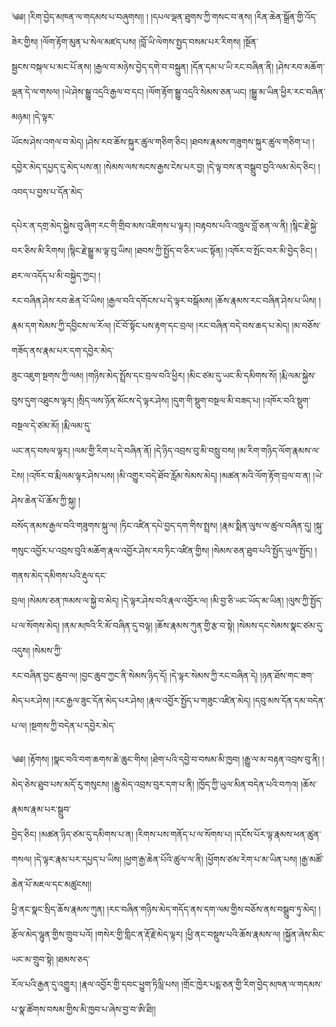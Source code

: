 ﻿  
༄༅། །རིག་བྱེད་མཁན་ལ་གདམས་པ་བཞུགས།། ། །དཔལ་ལྡན་ཐུགས་ཀྱི་གསང་བ་ནས། །རིན་ཆེན་སྒྲོན་གྱི་འོད་ཟེར་གྱིས། །ལོག་རྟོག་མུན་པ་སེལ་མཛད་པས། །བློ་ཡི་ལེགས་སྤྱད་བསམ་པར་རིགས། །སྔོན་  
སྦྱངས་བསྐལ་པ་མང་པོ་ནས། །རྒྱལ་བ་མཉེས་བྱེད་དགེ་བ་བསྐྲུན། །དོན་དམ་པ་ཡི་རང་བཞིན་ནི། །ཤེས་རབ་མཆོག་ལྡན་དེ་ལ་གསལ། །ཡེ་ཤེས་སྒྱུ་འདྲའི་རྒྱལ་བ་དང། །ལོག་རྟོག་སྒྱུ་འདྲའི་སེམས་ཅན་ཡང། །སྒྱུ་མ་ཡིན་ཕྱིར་རང་བཞིན་མཉམ། །དེ་ལྟར་  
ཡོངས་ཤེས་འགལ་བ་མེད། །ཤེས་རབ་ཆོས་སྐུར་ཚུལ་གཅིག་ཅིང། །ཐབས་རྣམས་གཟུགས་སྐུར་ཚུལ་གཅིག་པ། །དབྱེར་མེད་དཔྱད་དུ་མེད་པས་ན། །སེམས་ལས་སངས་རྒྱས་ངེས་པར་བྱ། །དེ་ལྟ་བས་ན་བསྒྲུབ་བྱའི་ལམ་མེད་ཅིང། །འབད་པ་བྱས་པ་དོན་མེད་  
  
དཔེར་ན་དགྲ་མེད་སྐྱེས་བུ་ཞིག་རང་གི་གྲིབ་མས་འཇིགས་པ་ལྟར། །བརྟབས་པའི་འཁྲུལ་བློ་ཅན་ལ་ནི། །སྙིང་རྗེ་སྐྱེ་བར་ཅིས་མི་རིགས། །སྙིང་རྗེ་སྒྱུ་མ་ལྟ་བུ་ཡིས། །ཐབས་ཀྱི་སྤྱོད་བ་ཅིར་ཡང་སྟོན། །འཁོར་བ་སྤོང་བར་མི་བྱེད་ཅིང། །ཐར་ལ་འདོད་པ་མི་བསྐྱེད་ཀྱང། །  
རང་བཞིན་ཤེས་རབ་ཆེན་པོ་ཡིས། །རྒྱལ་བའི་དགོངས་པ་དེ་ལྟར་བསྒོམས། །ཆོས་རྣམས་རང་བཞིན་ཤེས་པ་ཡིས། །རྣམ་དག་སེམས་ཀྱི་དབྱིངས་ལ་རོལ། །ངོ་བོ་སྟོང་པས་རྟག་དང་བྲལ། །རང་བཞིན་བདེ་བས་ཆད་པ་མེད། །མ་བཅོས་གཟོད་ནས་རྣམ་པར་དག་དབྱེར་མེད་  
ཟུང་འཇུག་སྔགས་ཀྱི་ལམ། །གཉིས་མེད་སྤྲོས་དང་བྲལ་བའི་ཕྱིར། །མིང་ཙམ་དུ་ཡང་མི་དམིགས་སོ། །རྨི་ལམ་སྐྱེས་བུས་དུག་འཐུངས་ལྟར། །སྲིད་ལས་ཉོན་མོངས་དེ་ལྟར་ཤེས། །དུག་གི་སྡུག་བསྔལ་མི་བཟད་པ། །འཁོར་བའི་སྡུག་བསྔལ་དེ་ཙམ་མོ། །རྨི་ལམ་དུ་  
ཡང་ནད་བསལ་ལྟར། །ལམ་གྱི་རིག་པ་དེ་བཞིན་ནོ། །དེ་ཉིད་འབྲས་བུ་མི་བསླུ་བས། །མ་རིག་གཉིད་ལོག་རྣམས་ལ་ངེས། །འཁོར་བ་རྨི་ལམ་ལྟར་ཤེས་པས། །མི་འགྱུར་བདེ་ཐོབ་རློམ་སེམས་མེད། །མཚན་མའི་ལོག་རྟོག་བྲལ་བ་ན། །ཡེ་ཤེས་ཆེན་པོ་ཆོས་ཀྱི་སྐུ། །  
བསོད་ནམས་རྒྱལ་བའི་གཟུགས་སྐུ་ལ། །ཏིང་འཛིན་དཔེ་བྱད་དག་གིས་སྤྲས། །རྣམ་སྨིན་ལུས་ལ་ཚུལ་བཞིན་དུ། །སྐུ་གསུང་འབྱོར་པ་འབྲས་བུའི་མཆོག་རྣལ་འབྱོར་ཤེས་རབ་ཏིང་འཛིན་གྱིས། །སེམས་ཅན་ཐུབ་པའི་སྤྱོད་ཡུལ་སྤྱོད། །གནས་མེད་དམིགས་པའི་རྡུལ་དང་  
བྲལ། །སེམས་ཅན་ཁམས་ལ་སྐྱེ་བ་མེད། །དེ་ལྟར་ཤེས་བའི་རྣལ་འབྱོར་ལ། །མི་བྱ་ཅི་ཡང་ཡོད་མ་ཡིན། །ལུས་ཀྱི་སྤྱོད་པ་ལ་སོགས་མེད། །ནམ་མཁའི་རི་མོ་བཞིན་དུ་བལྟ། །ཆོས་རྣམས་ཀུན་གྱི་རྩ་བ་སྟེ། །སེམས་དང་སེམས་སྣང་ཙམ་དུ་འདུས། །སེམས་ཀྱི་  
རང་བཞིན་བྱང་ཆུབ་ལ། །བྱང་ཆུབ་ཀྱང་ནི་སེམས་ཉིད་དོ། །དེ་ལྟར་སེམས་ཀྱི་རང་བཞིན་དེ། །ཉན་ཐོས་གང་ཟག་མེད་པར་ཤེས། །རང་རྒྱལ་ཟུང་དོན་མེད་པར་ཤེས། །རྣལ་འབྱོར་སྤྱོད་པ་གཟུང་འཛིན་མེད། །དབུ་མས་དོན་དམ་བདེན་པ་ལ། །སྔགས་ཀྱི་བདེན་པ་དབྱེར་མེད་  
  
༄༅། །རྟོགས། །སྣང་བའི་བག་ཆགས་ཆེ་ཆུང་གིས། །ཐེག་པའི་དབྱེ་བ་བསམ་མི་ཁྱབ། །རྒྱུ་ལ་མ་བརྟན་འབྲས་བུ་ནི། །མེད་ཅེས་ཐུབ་པས་མདོ་རུ་གསུངས། །རྒྱུ་མེད་འབྲས་བུར་དག་པ་ནི། །ཁྱོད་ཀྱི་ཡུལ་མིན་བདེན་པའི་བཀའ། །ཆོས་རྣམས་རྣམ་པར་སྒྲུབ་  
བྱེད་ཅིང། །མཚན་ཉིད་ཙམ་དུ་དམིགས་པ་ན། །རིགས་པས་གནོད་པ་ལ་སོགས་པ། །དངོས་པོར་ལྟ་རྣམས་ཕན་ཚུན་གསལ། །དེ་ལྟར་རྣམ་པར་དཔྱད་པ་ཡིས། །ཕྱག་རྒྱ་ཆེན་པོའི་ཚུལ་ལ་ནི། །ཕྱོགས་ཙམ་རེག་པ་མ་ཡིན་པས། །རྒྱ་མཚོ་ཆེན་པོ་མཇལ་དང་མཚུངས།།  
ཕྱི་ནང་སྣང་སྲིད་ཆོས་རྣམས་ཀུན། །རང་བཞིན་གཉིས་མེད་གདོད་ནས་དག་ལམ་གྱིས་བཅོས་ནས་བསྒྲུབ་ཏུ་མེད། །རྩོལ་མེད་ལྷུན་གྱིས་གྲུབ་པའོ། །གསེར་གྱི་གླིང་ན་རྡོ་རྗེ་མེད་ལྟར། །ཕྱི་ནང་བསྡུས་པའི་ཆོས་རྣམས་ལ། །སྐྱོན་ཞེས་མིང་ཡང་མ་གྲུབ་སྟེ། །ཐམས་ཅད་  
རོལ་པའི་རྒྱན་དུ་འགྱུར། །རྣལ་འབྱོར་གྱི་དབང་ཕྱུག་ཏིལླི་པས། །གྲོང་ཁྱེར་པདྨ་ཅན་གྱི་རིག་བྱེད་མཁན་ལ་གདམས་པ་སྣ་ཚོགས་བསམ་གྱིས་མི་ཁྱབ་པ་ཞེས་བྱ་བ་ཨི་ཐི།།  
  
  
